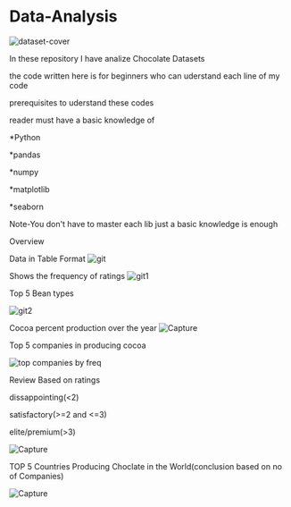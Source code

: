 # Data-Analysis

![dataset-cover](https://user-images.githubusercontent.com/65847158/133476937-6cea554f-ab27-4ea7-ab30-b6c7727e4688.jpg)

In these repository I have  analize Chocolate Datasets

the code written here is for beginners who can uderstand each line of my code

prerequisites to uderstand these codes

reader must have a basic knowledge of 

*Python

*pandas

*numpy

*matplotlib

*seaborn

Note-You don't have to master each lib just a basic knowledge is enough

Overview

Data in Table Format
![git](https://user-images.githubusercontent.com/65847158/133480562-f5f77919-f591-4984-8ee8-fa3e0a8c149a.PNG)

Shows the frequency of ratings
![git1](https://user-images.githubusercontent.com/65847158/133480813-74656698-6b93-4fa9-b23d-f68529a7151c.PNG)

Top 5 Bean types

![git2](https://user-images.githubusercontent.com/65847158/133481299-4304c092-636f-41d2-895f-624bd0c81348.PNG)

Cocoa percent production over the year
![Capture](https://user-images.githubusercontent.com/65847158/133482535-ab615071-e448-4e65-80bc-65c64532e3d3.PNG)

Top 5 companies in producing cocoa

![top companies by freq](https://user-images.githubusercontent.com/65847158/133482466-b1455baa-584b-46e8-9a28-a5636d9e0bc9.PNG)

Review Based on ratings

dissappointing(<2)

satisfactory(>=2 and <=3)

elite/premium(>3)

![Capture](https://user-images.githubusercontent.com/65847158/133483121-ed3e3b3e-9cdd-46d2-9e3d-7f4e5a0c54a6.PNG)

TOP 5 Countries Producing Choclate in the World(conclusion based on no of Companies)

![Capture](https://user-images.githubusercontent.com/65847158/133483681-13b07559-37a2-48f2-a132-15d6d1378d0e.PNG)





